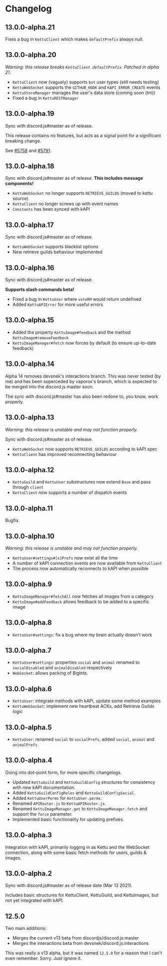 # Changelog

## 13.0.0-alpha.21

Fixes a bug in `KettuClient` which makes `defaultPrefix` always null.

## 13.0.0-alpha.20

*Warning: this release breaks `KettuClient.defaultPrefix`. Patched in alpha 21.*

- `KettuClient` now (vaguely) supports `bot` user types (still needs testing)
- `KettuWebSocket` supports the `GITHUB_HOOK` and `KAPI_ERROR_CREATE` events
- `KettuStoreManager` manages the user's data store (coming soon (tm))
- Fixed a bug in `KettuRESTManager`

## 13.0.0-alpha.19

Sync with discord.js#master as of release.

This release contains no features, but acts as a signal point for a significant breaking change.

See [#5758](https://github.com/discordjs/discord.js/pull/5758) and [#5791](https://github.com/discordjs/discord.js/pull/5791).

## 13.0.0-alpha.18

Sync with discord.js#master as of release. **This includes message components!**

- `KettuWebSocket` no longer supports `RETRIEVE_GUILDS` (moved to kettu source)
- `KettuClient` no longer screws up with event names
- `Constants` has been synced with kAPI

## 13.0.0-alpha.17

Sync with discord.js#master as of release.

- `KettuWebSocket` supports blacklist options
- New retrieve guilds behaviour implemented

## 13.0.0-alpha.16

Sync with discord.js#master as of release.

**Supports slash commands beta!**

- Fixed a bug in `KettuUser` where `voteRM` would return undefined
- Added `KettuAPIError` for more useful errors

## 13.0.0-alpha.15

- Added the property `KettuImage#feedback` and the method `KettuImage#removeFeedback`
- `KettuImageManager#fetch` now forces by default (to ensure up-to-date feedback)

## 13.0.0-alpha.14

Alpha 14 removes devsnek's interactions branch. This was never tested (by me) and has been superceded by vaporox's branch, which is expected to be merged into the discord.js master soon.

The sync with discord.js#master has also been redone to, you know, work properly.

## 13.0.0-alpha.13

*Warning: this release is unstable and may not function properly.*

Sync with discord.js#master as of release.

- `KettuWebSocket` now supports `RETRIEVE_GUILDS` according to kAPI spec
- `KettuClient` has improved reconnecting behaviour

## 13.0.0-alpha.12

- `KettuGuild` and `KettuUser` substructures now extend `Base` and pass through `client`
- `KettuClient` now supports a number of dispatch events

## 13.0.0-alpha.11

Bugfix.

## 13.0.0-alpha.10

*Warning: this release is unstable and may not function properly.*

- `KettuUser#settings#[x]Prefs` now exist all the time
- A number of kAPI connection events are now available from `KettuClient`
- The process now automatically reconnects to kAPI when possible

## 13.0.0-alpha.9

- `KettuImageManager#fetchAll` now fetches all images from a category
- `KettuImage#addFeedback` allows feedback to be added to a specific image

## 13.0.0-alpha.8

- `KettuUser#settings`: fix a bug where my brain actually doesn't work

## 13.0.0-alpha.7

- `KettuUser#settings`: properties `social` and `animal` renamed to `socialDisabled` and `animalDisabled` respectively
- `WebSocket`: allows packing of BigInts.

## 13.0.0-alpha.6

- `KettuUser`: integrate methods with kAPI, update some method examples
- `KettuWebSocket`: implement new heartbeat ACKs, add Retrieve Guilds logic

## 13.0.0-alpha.5

- `KettuUser`: renamed `social` to `socialPrefs`, added `social`, `animal` and `animalPrefs`

## 13.0.0-alpha.4

Going into dot-point form, for more specific changelogs.

- Updated `KettuGuild` and `KettuGuildConfig` structures for consistency with new kAPI documentation.
- Added `KettuGuildConfigRoles` and `KettuGuildConfigSocial`.
- Added `KettuUserPerms` for `KettuUser.perms`.
- Renamed `APIRouter.js` to `KettuAPIRouter.js`.
- Renamed `KettuImageManager.get` to `KettuImageManager.fetch` and support the `force` parameter.
- Implemented basic functionality for updating prefixes.

## 13.0.0-alpha.3

Integration with kAPI, primarily logging in as Kettu and the WebSocket connection, along with some basic fetch methods for users, guilds & images.

## 13.0.0-alpha.2

Sync with discord.js#master as of release date (Mar 13 2021).

Includes basic structures for KettuClient, KettuGuild, and KettuImages, but not yet integrated with kAPI.

## 12.5.0

Two main additions:

- Merges the current v13 beta from discordjs/discord.js:master
- Merges the interactions beta from devsnek/discord.js:interactions

This was really a v13 alpha, but it was named `12.5.0` for a reason that I can't even remember. Sorry. Just ignore it.